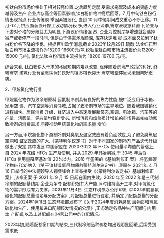 初钛白粉市场价格处于相对较高位置,之后趋势走弱,受需求拖累及成本的兜底力度减弱及生产 企业库存高企等因素影响,钛白粉价格冲高后回落。7 月中旬钛白粉行情出现拐点,行业传统淡 季因素被淡化, 直到 10 月中旬期间成交重心不断上移。11 月-12 月供应面装置开停工波动情况较 多,进入行业淡季,需求表现急转直下,企业与下游对价格的分歧就尤为明显,下游议价情绪强 烈, 企业为控制库存增速就会选择减产或者停产一段时间, 但是由于供需矛盾颇深, 库存快速堆 砌,成本面又加剧了钛白粉价格下降的步伐。根据百川盈孚消息,截止2023年12月29日,硫酸 法金红石型钛白粉市场主流报价为15200-16600元/吨,锐钛型钛白粉市场主流报价为13200-15000 元/吨, 氯化法钛白粉市场主流报价为 18200-19700 元/吨。

综合来看, 钛白粉供大干求的格局短期内难以改变, 但伴随着房地产政策的利好, 终端需求 建筑行业有望继续保持良好的复苏增长势头,需求端整体呈现缓慢向好态势。

2、甲烷氯化物行业

甲烷氯化物作为致冷剂原料,因氟制冷剂具有良好的热力性能,被广泛应用于冰箱、家用空 调、汽车空调等消费领域,占据了致冷剂市场的主导地位。随着我国城镇化进程加快、居民消费 升级、经济进入中高速发展新常态,空调、电冰箱、汽车等的产量、消费量、保有量均稳步增长, 新增消费和维修累计增长的市场将直接拉动氟致冷剂的消费需求,间接推动甲烷氯化物的需求量 增加。

另一方面,甲烷氯化物下游制冷剂对臭氧及温室效应有着负面效应,为了避免臭氧层空洞和 温室效应的扩大,《蒙特利尔议定书》对于不同国家的制冷剂产品迭代升级做出了规定,其中发展 中国家应在 2020-2022 年 HFCs 使用量平均值的基础上, 自 2024 年冻结 HFCs 生产及使用, 并从 2029 年开始削减,于 2045 年后将 HFCs 使用量降至基准值 20%以内。2016 年签署的《基加利修正 案》,将氢氟碳化物(HFCs)纳入《关于消耗臭氧层物质的蒙特利尔议定书》,我国在 2021 年 4 月 16 日举行的中法德领导人视频峰会上宣布接受《〈蒙特利尔议定书〉基加利修正案》,该修正案 于 2021 年 9 月 15 日起在国内生效。2020 年至 2022 年是三代制冷剂的配额基线期,企业为争夺 配额积极扩大产能,同时维持高开工率,对甲烷氯化物的需求形成有力支撑。2023年11月4日, 生态环境部办公厅印发《2024年度氢氟碳化物配额总量设定与分配方案》,对配额总量进行设定, 并确定了配额总量的分配方案。2024年1月11日,生态环境部发布了《关于2024年度消耗臭氧 层物质和氢氟碳化物生产、使用和进口配额核发情况的公示》,正式确定各品种生产配额与内用生 产配额,以及上述配额在34家公司中的分配情况。

2023年初,随着配额窗口期的结束,三代制冷剂品种价格均出现明显回暖,后续受到需求低